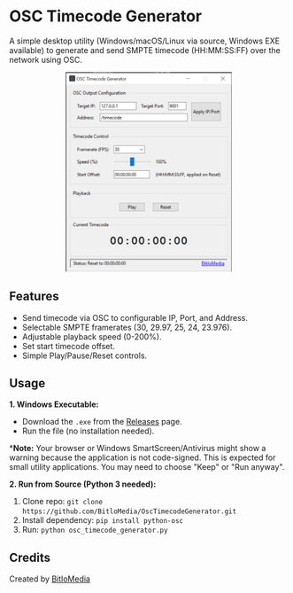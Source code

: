 # OSC Timecode Generator

A simple desktop utility (Windows/macOS/Linux via source, Windows EXE available) to generate and send SMPTE timecode (HH:MM:SS:FF) over the network using OSC.


<p align="center">
  <img src="gui.jpg" alt="OSC Timecode Generator Screenshot" width="300">
</p>

## Features

* Send timecode via OSC to configurable IP, Port, and Address.
* Selectable SMPTE framerates (30, 29.97, 25, 24, 23.976).
* Adjustable playback speed (0-200%).
* Set start timecode offset.
* Simple Play/Pause/Reset controls.

## Usage

**1. Windows Executable:**

* Download the `.exe` from the [Releases](https://github.com/BitloMedia/OscTimecodeGenerator/releases) page.
* Run the file (no installation needed). 

***Note:** Your browser or Windows SmartScreen/Antivirus might show a warning because the application is not code-signed. This is expected for small utility applications. You may need to choose "Keep" or "Run anyway".

**2. Run from Source (Python 3 needed):**

1.  Clone repo: `git clone https://github.com/BitloMedia/OscTimecodeGenerator.git`
3.  Install dependency: `pip install python-osc`
4.  Run: `python osc_timecode_generator.py`

## Credits

Created by [BitloMedia](https://github.com/BitloMedia) 
